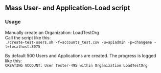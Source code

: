 ## Mass User- and Application-Load script

### Usage
Manually create an Organization: LoadTestOrg  
Call the script like this:  
`./create-test-users.sh -f=accounts_test.csv -u=apiadmin -p=changeme -t=localhost:8075`

By default 500 Users and Applications are created. The progress is logged like this:  
`CREATING ACCOUNT: User Tester-495 within Organization LoadTestOrg`
